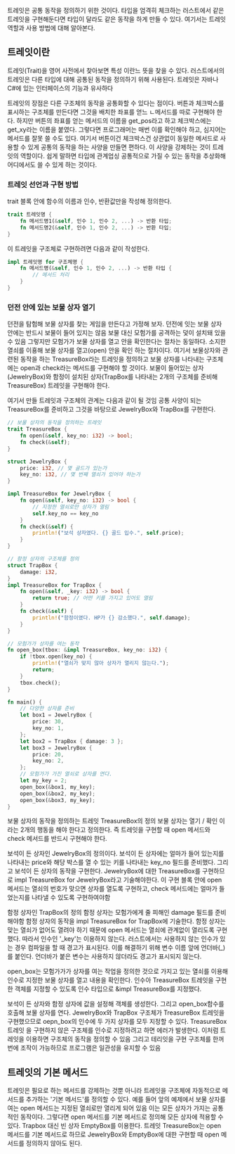 트레잇은 공통 동작을 정의하기 위한 것이다.
타입을 엄격히 체크하는 러스트에서 같은 트레잇을 구현해둔다면 타입이 달라도 같은 동작을 하게 만들 수 있다.
여기서는 트레잇 역할과 사용 방법에 대해 알아본다.
## 트레잇이란
트레잇(Trait)을 영어 사전에서 찾아보면 특성 이란느 뜻을 찾을 수 있다.
러스트에서의 트레잇은 다른 타입에 대해 공통된 동작을 정의하기 위해 사용된다.
트레잇은 자바나 C#에 있는 인터페이스의 기능과 유사하다

트레잇의 장점은 다른 구조체의 동작을 공통화할 수 있다는 점이다.
버튼과 체크박스를 표시하는 구조체를 만든다면 그것을 배치한 좌표를 얻느 ㄴ메서드를 따로 구현해야 한다. 하지만 버튼의 좌표를 얻는 메서드의 이름을 get_pos라고 하고 체크박스에는 get_xy라는 이름을 붙였다. 그렇다면 프로그래머는 매번 이를 확인해야 하고, 심지어는 메서드를 잘못 쓸 수도 있다.
여기서 버튼이건 체크박스건 상관없이 동일한 메서드로 사용할 수 있게 공통의 동작을 하는 사양을 만들면 편하다.
이 사양을 강제하는 것이 트레잇의 역할이다.
쉽게 말하면 타입에 관계업싱 공통적으로 가질 수 있는 동작을 추상화해 어디에서도 쓸 수 있게 하는 것이다.

### 트레잇 선언과 구현 방법
trait 블록 안에 함수의 이름과 인수, 반환값만을 작성해 정의한다.
```rust
trait 트레잇명 {
	fn 메서드명1(&self, 인수 1, 인수 2, ...) -> 반환 타입;
	fn 메서드명2(&self, 인수 1, 인수 2, ...) -> 반환 타입;
}
```
이 트레잇을 구조체로 구현하려면 다음과 같이 작성한다.
```rust
impl 트레잇명 for 구조체명 {
	fn 메서드명(&self, 인수 1, 인수 2, ...) -> 반환 타입 {
		// 메서드 처리
	}
}
```

### 던전 안에 있는 보물 상자 열기
던전을 탐험해 보물 상자를 찾는 게임을 만든다고 가정해 보자. 던전에 잇는 보물 상자 안에는 반드시 보물이 들어 있지는 않음
보물 대신 모험가를 공격하는 덫이 설치돼 있을 수 있음
그렇지만 모험가가 보물 상자를 열고 안을 확인한다는 절차는 동일하다. 소지한 열쇠를 이횽해 보물 상자를 열고(open) 안을 확인 하는 절차이다.
여기서 보물상자와 관련된 동작을 하는 TreasureBox라는 트레잇을 정의하고 보물 상자를 나타내는 구조체에는 open과 check라는 메서드를 구현해야 할 것이다.
보물이 들어있는 상자(JewelryBox)와 함정이 설치된 상자(TrapBox를 나타내는 2개의 구조체를 준비해 TreasureBox) 트레잇을 구현해야 한다.

여기서 만들 트레잇과 구조체의 관계는 다음과 같이 될 것임
공통 사양이 되는 TreasureBox를 준비하고 그것을 바탕으로 JewelryBox와 TrapBox를 구현한다.

```rust
// 보물 상자의 동작을 정의하는 트레잇
trait TreasureBox {
	fn open(&self, key_no: i32) -> bool;
	fn check(&self);
}

struct JewelryBox {
	price: i32, // 몇 골드가 있는가
	key_no: i32, // 몇 번째 열쇠가 있어야 하는가
}

impl TreasureBox for JewelryBox {
	fn open(&self, key_no: i32) -> bool {
		// 지정한 열쇠로만 상자가 열림
		self.key_no == key_no
	}
	fn check(&self) {
		println!("보석 상자였다. {} 골드 입수.", self.price);
	}
}

// 함정 상자의 구조체를 정의
struct TrapBox {
	damage: i32,
}
impl TreasureBox for TrapBox {
	fn open(&self, _key: i32) -> bool {
		return true; // 어떤 키를 가지고 있어도 열림
	}
	fn check(&self) {
		println!("함정이였다. HP가 {} 감소했다.", self.damage);
	}
}

// 모험가가 상자를 여는 동작
fn open_box(tbox: &impl TreasureBox, key_no: i32) {
	if !tbox.open(key_no) {
		println!("열쇠가 맞지 않아 상자가 열리지 않는다.");
		return;
	}
	tbox.check();
}

fn main() {
	// 다양한 상자를 준비
	let box1 = JewelryBox {
		price: 30,
		key_no: 1,
	};
	let box2 = TrapBox { damage: 3 };
	let box3 = JewelryBox {
		price: 20,
		key_no: 2,
	};
	// 모험가가 가진 열쇠로 상자를 연다.
	let my_key = 2;
	open_box(&box1, my_key);
	open_box(&box2, my_key);
	open_box(&box3, my_key);
}
```
보물 상자의 동작을 정의하는 트레잇 TreasureBox의 정의
보물 상자는 열기 / 확인 이라는 2개의 행동을 해야 한다고 정의한다.
즉 트레잇을 구현할 때 open 메서드와 check 메서드를 반드시 구현해야 한다.

보석이 든 상자인 JewelryBox의 정의이다. 
보석이 든 상자에는 얼마가 들어 있는지를 나타내는 price와 해당 박스를 열 수 있는 키를 나타내는 key_no 필드를 준비했다. 그리고 보석이 든 상자의 동작을 구현한다.
JewelryBox에 대한 TreasureBox를 구현하므로 impl TreasureBox for JewelryBox라고 기술해야한다.
이 구현 블록 안에 open 메서드는 열쇠의 번호가 맞으면 상자를 열도록 구현하고, check 메서드에는 얼마가 들었는지를 나타낼 수 있도록 구현하여야함

함정 상자인 TrapBox의 정의
함정 상자는 모험가에게 줄 피해인 damage 필드를 준비해야함
함정 상자의 동작을 impl TreasureBox for TrapBox에 기술한다. 함정 상자는 맞는 열쇠가 없어도 열려야 하기 때문에 open 메서드는 열쇠에 관계없이 열리도록 구현했다. 따라서 인수인 '\_key'는 이용하지 않는다.
러스트에서는 사용하지 않는 인수가 있는 경우 컴파일을 할 때 경고가 표시된다. 이를 해결하기 위해 변수 이름 앞에 언더바(\_)를 붙인다. 언더바가 붙은 변수는 사용하지 않더라도 경고가 표시되지 않는다.

open_box는 모험가가가 상자를 여는 작업을 정의한 것으로 가지고 있는 열쇠를 이용해 인수로 지정한 보물 상자를 열고 내용을 확인한다. 인수아 TreasureBox 트레잇을 구현한 객체를 지정할 수 있도록 인수 타입으로 &impl TreasureBox를 지정했다.

보석이 든 상자와 함정 상자에 값을 설정해 객체를 생성한다. 그리고 open_box함수를 호출해 보물 상자를 연다. JewelryBox와 TrapBox 구조체가 TreasureBox 트레잇을 구현했으므로 oepn_box의 인수에 두 가지 상자를 모두 지정할 수 있다. TreasureBox 트레잇 을 구현하지 않은 구조체를 인수로 지정하려고 하면 에러가 발생한다.
이처럼 트레잇을 이용하면 구조체의 동작을 정의할 수 있음
그리고 테리잇을 구현 구조체를 한꺼번에 조작이 가능하므로 프로그램은 일관성을 유지할 수 있음

## 트레잇의 기본 메서드
트레잇은 필요로 하는 메서드를 강제하는 것뿐 아니라 트레잇을 구조체에 자동적으로 메서드를 추가하는 '기본 메서드'를 정의할 수 있다.
예를 들어 앞의 예제에서 보물 상자를 여는 open 메서드는 지정된 열쇠로만 열리게 되어 있음
이는 모든 상자가 가지는 공통적인 동작이다. 그렇다면 open 메서드를 기본 메서드로 정의해 모든 상자에 적용할 수 있다.
Trapbox 대신 빈 상자 EmptyBox를 이용한다.
트레잇 TreasureBox는 open 메서드를 기본 메서드로 하므로 JewelryBox와 EmptyBox에 대한 구현할 때 open 메서드를 정의하지 않아도 된다.